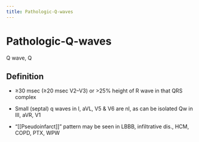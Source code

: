 ```yaml
---
title: Pathologic-Q-waves
---
```


# Pathologic-Q-waves

Q wave, Q

## Definition

- ≥30 msec (≥20 msec V2–V3) or >25% height of R wave in that QRS complex

- Small (septal) q waves in I, aVL, V5 & V6 are nl, as can be isolated Qw in III, aVR, V1

- “[[Pseudoinfarct]]” pattern may be seen in LBBB, infiltrative dis., HCM, COPD, PTX, WPW
